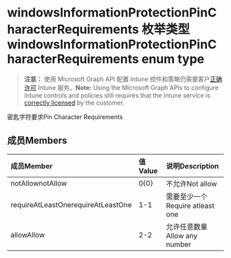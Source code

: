 # <a name="windowsinformationprotectionpincharacterrequirements-enum-type"></a><span data-ttu-id="cbbfb-101">windowsInformationProtectionPinCharacterRequirements 枚举类型</span><span class="sxs-lookup"><span data-stu-id="cbbfb-101">windowsInformationProtectionPinCharacterRequirements enum type</span></span>

> <span data-ttu-id="cbbfb-102">**注意：** 使用 Microsoft Graph API 配置 Intune 控件和策略仍需要客户[正确许可](https://go.microsoft.com/fwlink/?linkid=839381) Intune 服务。</span><span class="sxs-lookup"><span data-stu-id="cbbfb-102">**Note:** Using the Microsoft Graph APIs to configure Intune controls and policies still requires that the Intune service is [correctly licensed](https://go.microsoft.com/fwlink/?linkid=839381) by the customer.</span></span>

<span data-ttu-id="cbbfb-103">密匙字符要求</span><span class="sxs-lookup"><span data-stu-id="cbbfb-103">Pin Character Requirements</span></span>
## <a name="members"></a><span data-ttu-id="cbbfb-104">成员</span><span class="sxs-lookup"><span data-stu-id="cbbfb-104">Members</span></span>
|<span data-ttu-id="cbbfb-105">成员</span><span class="sxs-lookup"><span data-stu-id="cbbfb-105">Member</span></span>|<span data-ttu-id="cbbfb-106">值</span><span class="sxs-lookup"><span data-stu-id="cbbfb-106">Value</span></span>|<span data-ttu-id="cbbfb-107">说明</span><span class="sxs-lookup"><span data-stu-id="cbbfb-107">Description</span></span>|
|:---|:---|:---|
|<span data-ttu-id="cbbfb-108">notAllow</span><span class="sxs-lookup"><span data-stu-id="cbbfb-108">notAllow</span></span>|<span data-ttu-id="cbbfb-109">0</span><span class="sxs-lookup"><span data-stu-id="cbbfb-109">{0}</span></span>|<span data-ttu-id="cbbfb-110">不允许</span><span class="sxs-lookup"><span data-stu-id="cbbfb-110">Not allow</span></span>|
|<span data-ttu-id="cbbfb-111">requireAtLeastOne</span><span class="sxs-lookup"><span data-stu-id="cbbfb-111">requireAtLeastOne</span></span>|<span data-ttu-id="cbbfb-112">1</span><span class="sxs-lookup"><span data-stu-id="cbbfb-112">-1</span></span>|<span data-ttu-id="cbbfb-113">需要至少一个</span><span class="sxs-lookup"><span data-stu-id="cbbfb-113">Require atleast one</span></span>|
|<span data-ttu-id="cbbfb-114">allow</span><span class="sxs-lookup"><span data-stu-id="cbbfb-114">Allow</span></span>|<span data-ttu-id="cbbfb-115">2</span><span class="sxs-lookup"><span data-stu-id="cbbfb-115">-2</span></span>|<span data-ttu-id="cbbfb-116">允许任意数量</span><span class="sxs-lookup"><span data-stu-id="cbbfb-116">Allow any number</span></span>|








